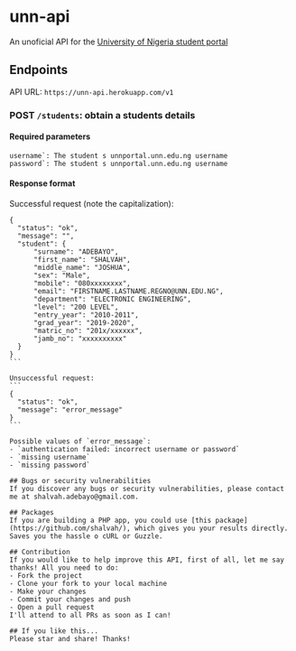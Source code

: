 # unn-api

An unoficial API for the [University of Nigeria student portal](http://unnportal.unn.edu.ng)

## Endpoints

API URL: `https://unn-api.herokuapp.com/v1`

### POST `/students`: obtain a students details

#### Required parameters
```
username`: The student s unnportal.unn.edu.ng username
password`: The student s unnportal.unn.edu.ng username
```

#### Response format

Successful request (note the capitalization):
````
{
  "status": "ok",
  "message": "",
  "student": {
      "surname": "ADEBAYO",
      "first_name": "SHALVAH",
      "middle_name": "JOSHUA",
      "sex": "Male",
      "mobile": "080xxxxxxxx",
      "email": "FIRSTNAME.LASTNAME.REGNO@UNN.EDU.NG",
      "department": "ELECTRONIC ENGINEERING",
      "level": "200 LEVEL",
      "entry_year": "2010-2011",
      "grad_year": "2019-2020",
      "matric_no": "201x/xxxxxx",
      "jamb_no": "xxxxxxxxxx"
  }
}
```

Unsuccessful request:
```
{
  "status": "ok",
  "message": "error_message"
}
```

Possible values of `error_message`:
- `authentication failed: incorrect username or password`
- `missing username`
- `missing password`

## Bugs or security vulnerabilities
If you discover any bugs or security vulnerabilities, please contact me at shalvah.adebayo@gmail.com.

## Packages
If you are building a PHP app, you could use [this package](https://github.com/shalvah/), which gives you your results directly. Saves you the hassle o cURL or Guzzle.

## Contribution
If you would like to help improve this API, first of all, let me say thanks! All you need to do:
- Fork the project
- Clone your fork to your local machine
- Make your changes
- Commit your changes and push
- Open a pull request
I'll attend to all PRs as soon as I can!

## If you like this...
Please star and share! Thanks!
